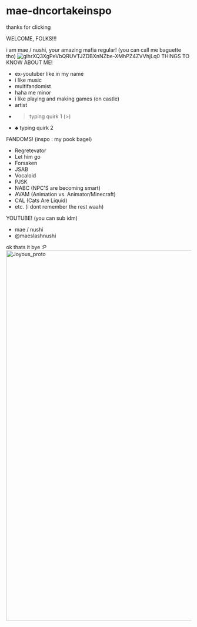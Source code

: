 # mae-dncortakeinspo
thanks for clicking

WELCOME, FOLKS!!!

i am mae / nushi, your amazing mafia regular! (you can call me baguette tho)
![glhrXQ3XgPeVbQRUVTJZDBXnNZbe-XMhPZ4ZVVhjLq0](https://github.com/user-attachments/assets/564e3400-0e06-4ea0-9c8b-f5633161bfa0)
THINGS TO KNOW ABOUT ME!

- ex-youtuber like in my name
- i like music
- multifandomist
- haha me minor
- i like playing and making games (on castle)
- artist
- > typing quirk 1 (>)
- ♣ typing quirk 2

FANDOMS! (inspo : my pook bagel)
- Regretevator
- Let him go
- Forsaken
- JSAB
- Vocaloid
- PJSK
- NABC (NPC'S are becoming smart)
- AVAM (Animation vs. Animator/Minecraft)
- CAL (Cats Are Liquid)
- etc. (i dont remember the rest waah)

YOUTUBE! (you can sub idm)
- mae / nushi
- @maeslashnushi

ok thats it bye :P
<img width="728" height="1009" alt="Joyous_proto" src="https://github.com/user-attachments/assets/7037ecb8-edd0-47b7-89f9-9a64ec73bcfe" />
